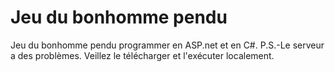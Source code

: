 # Jeu du bonhomme pendu
Jeu du bonhomme pendu programmer en ASP.net et en C#.
P.S.-Le serveur a des problèmes. Veillez le télécharger et l'exécuter localement.
